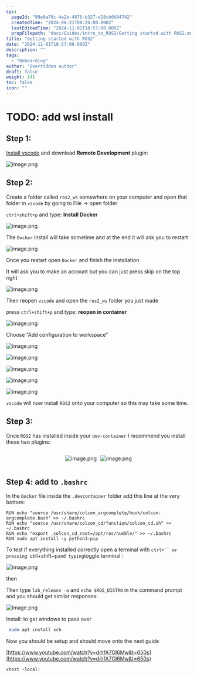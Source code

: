 ```yaml
---
sys:
  pageId: "89e0a78c-4e2b-4070-b327-d28cb0694742"
  createdTime: "2024-08-21T00:24:00.000Z"
  lastEditedTime: "2024-11-01T18:57:00.000Z"
  propFilepath: "docs/Guides/intro_to_ROS2/Getting started with ROS2.md"
title: "Getting started with ROS2"
date: "2024-11-01T18:57:00.000Z"
description: ""
tags:
  - "Onboarding"
author: "Overridden author"
draft: false
weight: 141
toc: false
icon: ""
---
```


# TODO: add wsl install

## Step 1:

[Install vscode](https://code.visualstudio.com/download) and download **Remote Development** plugin:

![image.png](https://prod-files-secure.s3.us-west-2.amazonaws.com/d518164a-d88e-44d1-a4ee-3adb3bd8bce0/efb52993-1881-4a40-b95e-6f020334f022/image.png?X-Amz-Algorithm=AWS4-HMAC-SHA256&X-Amz-Content-Sha256=UNSIGNED-PAYLOAD&X-Amz-Credential=ASIAZI2LB466VPK56QLX%2F20250130%2Fus-west-2%2Fs3%2Faws4_request&X-Amz-Date=20250130T090757Z&X-Amz-Expires=3600&X-Amz-Security-Token=IQoJb3JpZ2luX2VjEJn%2F%2F%2F%2F%2F%2F%2F%2F%2F%2FwEaCXVzLXdlc3QtMiJIMEYCIQDE%2BlJ8%2Bccw8WQ0Wi%2BEu%2F7Czx2jKLfa4TfESCqZ9y3daQIhAMMNzSkRL2QQSImifZ4Got0pEPmHVSz8hSEogD6wknqvKogECKH%2F%2F%2F%2F%2F%2F%2F%2F%2F%2FwEQABoMNjM3NDIzMTgzODA1IgxfCuEB%2FHibf9vNLgEq3APF%2B9G6jg43nQ1ioOkcdTTYMiC7Ue7kRduaVSySA%2B8k6di1UezBzp33%2FkSVmtixXdOmyr96JQFrGWDBUC%2Fm%2FBy1TdnyePYQ1mwtElOTxF0NQa7TE%2FAVF3mNSb2yqC5JJOf1Ilz6xhL4XG7BVIPKwm9Gm%2FbmDu1AnDqShEQKU0zVMT3%2Fm6fY85GTSc9zeR%2FrvKInlVmLE4XP3i2WyzNze4%2BiEyziqV2%2Fx05nEhxupF6iTJX7nWPwbMdAZRgHN%2B4Xwei4MML1tjdlNDeAOoSLD1WQAajIzX0ok8fjiwIfG3QSBgbb1UZlQ06Q0ZwvActK%2B0t7S%2Bx27GCPEEmGOgXwpmo2o92fnVutImIfZE%2Bv6yUs3XNLqtYSnCXia54rlqCZOiDc811J%2BjgLf0k4exEeH6H9L0Cetr2jVOMkvcFngt9O376s%2FSG2gIXMzMT2zVHLmkD%2BzufsdPq8kmt3j7m1rCsfPZpLU8Esp58h9lR3Y1wRzqhIi5B3Vv8x3N%2F%2BLTDyr9Oxe0D%2BD4ExaMyXKFw94UNp2SQyil608Fl1PQYfTECKdBUCKQOonkUpFc3mwkHcc%2FMsCmnicwUMjL2VdPtbVKe2BWuJ%2FrKrYSrkAmV27C%2BO82c%2FOUC%2FK8c1XPvLZDCi7uy8BjqkAaddjdjVjA2A%2B5NqDvauyWeVEMusM1lzduRrGvPU8Y%2F2nkSUfYPX6PJBPCJquHMQhvVAGZigbWqN7MGhq42rGDwp46dX9fXa%2B888VagKFMKk9qrJuYX7d6Ka0eH78TdjSP%2BC8N7WIzfIpogxEkZeT5RjS8weO8dWu8S5vTK8QtGhPQsdQwLuyKwzq%2Be4MrZQ7FVvrTwz08dW%2FAoNdu%2BoRuOFtTXb&X-Amz-Signature=49b543c6efd4522aa81797b493ae4ebbe0ac8f6686cfd530950fc66d3a9f2ecf&X-Amz-SignedHeaders=host&x-id=GetObject)

## Step 2:

Create a folder called `ros2_ws` somewhere on your computer and open that folder in `vscode` by going to File → open folder 

`ctrl+shift+p` and type: **Install Docker**

![image.png](https://prod-files-secure.s3.us-west-2.amazonaws.com/d518164a-d88e-44d1-a4ee-3adb3bd8bce0/2269dc0e-1cd5-47ff-bceb-c04ad9b2eab0/image.png?X-Amz-Algorithm=AWS4-HMAC-SHA256&X-Amz-Content-Sha256=UNSIGNED-PAYLOAD&X-Amz-Credential=ASIAZI2LB466VPK56QLX%2F20250130%2Fus-west-2%2Fs3%2Faws4_request&X-Amz-Date=20250130T090757Z&X-Amz-Expires=3600&X-Amz-Security-Token=IQoJb3JpZ2luX2VjEJn%2F%2F%2F%2F%2F%2F%2F%2F%2F%2FwEaCXVzLXdlc3QtMiJIMEYCIQDE%2BlJ8%2Bccw8WQ0Wi%2BEu%2F7Czx2jKLfa4TfESCqZ9y3daQIhAMMNzSkRL2QQSImifZ4Got0pEPmHVSz8hSEogD6wknqvKogECKH%2F%2F%2F%2F%2F%2F%2F%2F%2F%2FwEQABoMNjM3NDIzMTgzODA1IgxfCuEB%2FHibf9vNLgEq3APF%2B9G6jg43nQ1ioOkcdTTYMiC7Ue7kRduaVSySA%2B8k6di1UezBzp33%2FkSVmtixXdOmyr96JQFrGWDBUC%2Fm%2FBy1TdnyePYQ1mwtElOTxF0NQa7TE%2FAVF3mNSb2yqC5JJOf1Ilz6xhL4XG7BVIPKwm9Gm%2FbmDu1AnDqShEQKU0zVMT3%2Fm6fY85GTSc9zeR%2FrvKInlVmLE4XP3i2WyzNze4%2BiEyziqV2%2Fx05nEhxupF6iTJX7nWPwbMdAZRgHN%2B4Xwei4MML1tjdlNDeAOoSLD1WQAajIzX0ok8fjiwIfG3QSBgbb1UZlQ06Q0ZwvActK%2B0t7S%2Bx27GCPEEmGOgXwpmo2o92fnVutImIfZE%2Bv6yUs3XNLqtYSnCXia54rlqCZOiDc811J%2BjgLf0k4exEeH6H9L0Cetr2jVOMkvcFngt9O376s%2FSG2gIXMzMT2zVHLmkD%2BzufsdPq8kmt3j7m1rCsfPZpLU8Esp58h9lR3Y1wRzqhIi5B3Vv8x3N%2F%2BLTDyr9Oxe0D%2BD4ExaMyXKFw94UNp2SQyil608Fl1PQYfTECKdBUCKQOonkUpFc3mwkHcc%2FMsCmnicwUMjL2VdPtbVKe2BWuJ%2FrKrYSrkAmV27C%2BO82c%2FOUC%2FK8c1XPvLZDCi7uy8BjqkAaddjdjVjA2A%2B5NqDvauyWeVEMusM1lzduRrGvPU8Y%2F2nkSUfYPX6PJBPCJquHMQhvVAGZigbWqN7MGhq42rGDwp46dX9fXa%2B888VagKFMKk9qrJuYX7d6Ka0eH78TdjSP%2BC8N7WIzfIpogxEkZeT5RjS8weO8dWu8S5vTK8QtGhPQsdQwLuyKwzq%2Be4MrZQ7FVvrTwz08dW%2FAoNdu%2BoRuOFtTXb&X-Amz-Signature=da1599a94f85e4c73d6f57363fb6ee0838481fd5039d8b744827e6bb9bfdffc0&X-Amz-SignedHeaders=host&x-id=GetObject)

The `Docker` install will take sometime and at the end it will ask you to restart

![image.png](https://prod-files-secure.s3.us-west-2.amazonaws.com/d518164a-d88e-44d1-a4ee-3adb3bd8bce0/ed233f78-be33-4b1f-b89c-9c346c0e961e/image.png?X-Amz-Algorithm=AWS4-HMAC-SHA256&X-Amz-Content-Sha256=UNSIGNED-PAYLOAD&X-Amz-Credential=ASIAZI2LB466VPK56QLX%2F20250130%2Fus-west-2%2Fs3%2Faws4_request&X-Amz-Date=20250130T090757Z&X-Amz-Expires=3600&X-Amz-Security-Token=IQoJb3JpZ2luX2VjEJn%2F%2F%2F%2F%2F%2F%2F%2F%2F%2FwEaCXVzLXdlc3QtMiJIMEYCIQDE%2BlJ8%2Bccw8WQ0Wi%2BEu%2F7Czx2jKLfa4TfESCqZ9y3daQIhAMMNzSkRL2QQSImifZ4Got0pEPmHVSz8hSEogD6wknqvKogECKH%2F%2F%2F%2F%2F%2F%2F%2F%2F%2FwEQABoMNjM3NDIzMTgzODA1IgxfCuEB%2FHibf9vNLgEq3APF%2B9G6jg43nQ1ioOkcdTTYMiC7Ue7kRduaVSySA%2B8k6di1UezBzp33%2FkSVmtixXdOmyr96JQFrGWDBUC%2Fm%2FBy1TdnyePYQ1mwtElOTxF0NQa7TE%2FAVF3mNSb2yqC5JJOf1Ilz6xhL4XG7BVIPKwm9Gm%2FbmDu1AnDqShEQKU0zVMT3%2Fm6fY85GTSc9zeR%2FrvKInlVmLE4XP3i2WyzNze4%2BiEyziqV2%2Fx05nEhxupF6iTJX7nWPwbMdAZRgHN%2B4Xwei4MML1tjdlNDeAOoSLD1WQAajIzX0ok8fjiwIfG3QSBgbb1UZlQ06Q0ZwvActK%2B0t7S%2Bx27GCPEEmGOgXwpmo2o92fnVutImIfZE%2Bv6yUs3XNLqtYSnCXia54rlqCZOiDc811J%2BjgLf0k4exEeH6H9L0Cetr2jVOMkvcFngt9O376s%2FSG2gIXMzMT2zVHLmkD%2BzufsdPq8kmt3j7m1rCsfPZpLU8Esp58h9lR3Y1wRzqhIi5B3Vv8x3N%2F%2BLTDyr9Oxe0D%2BD4ExaMyXKFw94UNp2SQyil608Fl1PQYfTECKdBUCKQOonkUpFc3mwkHcc%2FMsCmnicwUMjL2VdPtbVKe2BWuJ%2FrKrYSrkAmV27C%2BO82c%2FOUC%2FK8c1XPvLZDCi7uy8BjqkAaddjdjVjA2A%2B5NqDvauyWeVEMusM1lzduRrGvPU8Y%2F2nkSUfYPX6PJBPCJquHMQhvVAGZigbWqN7MGhq42rGDwp46dX9fXa%2B888VagKFMKk9qrJuYX7d6Ka0eH78TdjSP%2BC8N7WIzfIpogxEkZeT5RjS8weO8dWu8S5vTK8QtGhPQsdQwLuyKwzq%2Be4MrZQ7FVvrTwz08dW%2FAoNdu%2BoRuOFtTXb&X-Amz-Signature=5741d0190038dc05158065379860a6bfc90ecc15d194774d59221153b58a9358&X-Amz-SignedHeaders=host&x-id=GetObject)

Once you restart open `Docker` and finish the installation

It will ask you to make an account but you can just press skip on the top right

![image.png](https://prod-files-secure.s3.us-west-2.amazonaws.com/d518164a-d88e-44d1-a4ee-3adb3bd8bce0/21010ad9-1659-4fd9-9f59-9932a09b2a3d/image.png?X-Amz-Algorithm=AWS4-HMAC-SHA256&X-Amz-Content-Sha256=UNSIGNED-PAYLOAD&X-Amz-Credential=ASIAZI2LB466VPK56QLX%2F20250130%2Fus-west-2%2Fs3%2Faws4_request&X-Amz-Date=20250130T090757Z&X-Amz-Expires=3600&X-Amz-Security-Token=IQoJb3JpZ2luX2VjEJn%2F%2F%2F%2F%2F%2F%2F%2F%2F%2FwEaCXVzLXdlc3QtMiJIMEYCIQDE%2BlJ8%2Bccw8WQ0Wi%2BEu%2F7Czx2jKLfa4TfESCqZ9y3daQIhAMMNzSkRL2QQSImifZ4Got0pEPmHVSz8hSEogD6wknqvKogECKH%2F%2F%2F%2F%2F%2F%2F%2F%2F%2FwEQABoMNjM3NDIzMTgzODA1IgxfCuEB%2FHibf9vNLgEq3APF%2B9G6jg43nQ1ioOkcdTTYMiC7Ue7kRduaVSySA%2B8k6di1UezBzp33%2FkSVmtixXdOmyr96JQFrGWDBUC%2Fm%2FBy1TdnyePYQ1mwtElOTxF0NQa7TE%2FAVF3mNSb2yqC5JJOf1Ilz6xhL4XG7BVIPKwm9Gm%2FbmDu1AnDqShEQKU0zVMT3%2Fm6fY85GTSc9zeR%2FrvKInlVmLE4XP3i2WyzNze4%2BiEyziqV2%2Fx05nEhxupF6iTJX7nWPwbMdAZRgHN%2B4Xwei4MML1tjdlNDeAOoSLD1WQAajIzX0ok8fjiwIfG3QSBgbb1UZlQ06Q0ZwvActK%2B0t7S%2Bx27GCPEEmGOgXwpmo2o92fnVutImIfZE%2Bv6yUs3XNLqtYSnCXia54rlqCZOiDc811J%2BjgLf0k4exEeH6H9L0Cetr2jVOMkvcFngt9O376s%2FSG2gIXMzMT2zVHLmkD%2BzufsdPq8kmt3j7m1rCsfPZpLU8Esp58h9lR3Y1wRzqhIi5B3Vv8x3N%2F%2BLTDyr9Oxe0D%2BD4ExaMyXKFw94UNp2SQyil608Fl1PQYfTECKdBUCKQOonkUpFc3mwkHcc%2FMsCmnicwUMjL2VdPtbVKe2BWuJ%2FrKrYSrkAmV27C%2BO82c%2FOUC%2FK8c1XPvLZDCi7uy8BjqkAaddjdjVjA2A%2B5NqDvauyWeVEMusM1lzduRrGvPU8Y%2F2nkSUfYPX6PJBPCJquHMQhvVAGZigbWqN7MGhq42rGDwp46dX9fXa%2B888VagKFMKk9qrJuYX7d6Ka0eH78TdjSP%2BC8N7WIzfIpogxEkZeT5RjS8weO8dWu8S5vTK8QtGhPQsdQwLuyKwzq%2Be4MrZQ7FVvrTwz08dW%2FAoNdu%2BoRuOFtTXb&X-Amz-Signature=848bc78e346273d42b482c381b459bd6b29f4408875049f5cc376d538f1a3900&X-Amz-SignedHeaders=host&x-id=GetObject)

Then reopen `vscode` and open the `ros2_ws` folder you just made

press `ctrl+shift+p` and type: **reopen in container**

![image.png](https://prod-files-secure.s3.us-west-2.amazonaws.com/d518164a-d88e-44d1-a4ee-3adb3bd8bce0/4e93b8c2-41ad-488c-8095-c74205196118/image.png?X-Amz-Algorithm=AWS4-HMAC-SHA256&X-Amz-Content-Sha256=UNSIGNED-PAYLOAD&X-Amz-Credential=ASIAZI2LB466VPK56QLX%2F20250130%2Fus-west-2%2Fs3%2Faws4_request&X-Amz-Date=20250130T090757Z&X-Amz-Expires=3600&X-Amz-Security-Token=IQoJb3JpZ2luX2VjEJn%2F%2F%2F%2F%2F%2F%2F%2F%2F%2FwEaCXVzLXdlc3QtMiJIMEYCIQDE%2BlJ8%2Bccw8WQ0Wi%2BEu%2F7Czx2jKLfa4TfESCqZ9y3daQIhAMMNzSkRL2QQSImifZ4Got0pEPmHVSz8hSEogD6wknqvKogECKH%2F%2F%2F%2F%2F%2F%2F%2F%2F%2FwEQABoMNjM3NDIzMTgzODA1IgxfCuEB%2FHibf9vNLgEq3APF%2B9G6jg43nQ1ioOkcdTTYMiC7Ue7kRduaVSySA%2B8k6di1UezBzp33%2FkSVmtixXdOmyr96JQFrGWDBUC%2Fm%2FBy1TdnyePYQ1mwtElOTxF0NQa7TE%2FAVF3mNSb2yqC5JJOf1Ilz6xhL4XG7BVIPKwm9Gm%2FbmDu1AnDqShEQKU0zVMT3%2Fm6fY85GTSc9zeR%2FrvKInlVmLE4XP3i2WyzNze4%2BiEyziqV2%2Fx05nEhxupF6iTJX7nWPwbMdAZRgHN%2B4Xwei4MML1tjdlNDeAOoSLD1WQAajIzX0ok8fjiwIfG3QSBgbb1UZlQ06Q0ZwvActK%2B0t7S%2Bx27GCPEEmGOgXwpmo2o92fnVutImIfZE%2Bv6yUs3XNLqtYSnCXia54rlqCZOiDc811J%2BjgLf0k4exEeH6H9L0Cetr2jVOMkvcFngt9O376s%2FSG2gIXMzMT2zVHLmkD%2BzufsdPq8kmt3j7m1rCsfPZpLU8Esp58h9lR3Y1wRzqhIi5B3Vv8x3N%2F%2BLTDyr9Oxe0D%2BD4ExaMyXKFw94UNp2SQyil608Fl1PQYfTECKdBUCKQOonkUpFc3mwkHcc%2FMsCmnicwUMjL2VdPtbVKe2BWuJ%2FrKrYSrkAmV27C%2BO82c%2FOUC%2FK8c1XPvLZDCi7uy8BjqkAaddjdjVjA2A%2B5NqDvauyWeVEMusM1lzduRrGvPU8Y%2F2nkSUfYPX6PJBPCJquHMQhvVAGZigbWqN7MGhq42rGDwp46dX9fXa%2B888VagKFMKk9qrJuYX7d6Ka0eH78TdjSP%2BC8N7WIzfIpogxEkZeT5RjS8weO8dWu8S5vTK8QtGhPQsdQwLuyKwzq%2Be4MrZQ7FVvrTwz08dW%2FAoNdu%2BoRuOFtTXb&X-Amz-Signature=4d279f4c44ab5f54bb5b5090f12ad4533aa537b0b96b70669d54c9026b16764c&X-Amz-SignedHeaders=host&x-id=GetObject)

Choose “Add configuration to workspace”

![image.png](https://prod-files-secure.s3.us-west-2.amazonaws.com/d518164a-d88e-44d1-a4ee-3adb3bd8bce0/9560b282-5060-4989-ba37-97e7b2c22476/image.png?X-Amz-Algorithm=AWS4-HMAC-SHA256&X-Amz-Content-Sha256=UNSIGNED-PAYLOAD&X-Amz-Credential=ASIAZI2LB466VPK56QLX%2F20250130%2Fus-west-2%2Fs3%2Faws4_request&X-Amz-Date=20250130T090757Z&X-Amz-Expires=3600&X-Amz-Security-Token=IQoJb3JpZ2luX2VjEJn%2F%2F%2F%2F%2F%2F%2F%2F%2F%2FwEaCXVzLXdlc3QtMiJIMEYCIQDE%2BlJ8%2Bccw8WQ0Wi%2BEu%2F7Czx2jKLfa4TfESCqZ9y3daQIhAMMNzSkRL2QQSImifZ4Got0pEPmHVSz8hSEogD6wknqvKogECKH%2F%2F%2F%2F%2F%2F%2F%2F%2F%2FwEQABoMNjM3NDIzMTgzODA1IgxfCuEB%2FHibf9vNLgEq3APF%2B9G6jg43nQ1ioOkcdTTYMiC7Ue7kRduaVSySA%2B8k6di1UezBzp33%2FkSVmtixXdOmyr96JQFrGWDBUC%2Fm%2FBy1TdnyePYQ1mwtElOTxF0NQa7TE%2FAVF3mNSb2yqC5JJOf1Ilz6xhL4XG7BVIPKwm9Gm%2FbmDu1AnDqShEQKU0zVMT3%2Fm6fY85GTSc9zeR%2FrvKInlVmLE4XP3i2WyzNze4%2BiEyziqV2%2Fx05nEhxupF6iTJX7nWPwbMdAZRgHN%2B4Xwei4MML1tjdlNDeAOoSLD1WQAajIzX0ok8fjiwIfG3QSBgbb1UZlQ06Q0ZwvActK%2B0t7S%2Bx27GCPEEmGOgXwpmo2o92fnVutImIfZE%2Bv6yUs3XNLqtYSnCXia54rlqCZOiDc811J%2BjgLf0k4exEeH6H9L0Cetr2jVOMkvcFngt9O376s%2FSG2gIXMzMT2zVHLmkD%2BzufsdPq8kmt3j7m1rCsfPZpLU8Esp58h9lR3Y1wRzqhIi5B3Vv8x3N%2F%2BLTDyr9Oxe0D%2BD4ExaMyXKFw94UNp2SQyil608Fl1PQYfTECKdBUCKQOonkUpFc3mwkHcc%2FMsCmnicwUMjL2VdPtbVKe2BWuJ%2FrKrYSrkAmV27C%2BO82c%2FOUC%2FK8c1XPvLZDCi7uy8BjqkAaddjdjVjA2A%2B5NqDvauyWeVEMusM1lzduRrGvPU8Y%2F2nkSUfYPX6PJBPCJquHMQhvVAGZigbWqN7MGhq42rGDwp46dX9fXa%2B888VagKFMKk9qrJuYX7d6Ka0eH78TdjSP%2BC8N7WIzfIpogxEkZeT5RjS8weO8dWu8S5vTK8QtGhPQsdQwLuyKwzq%2Be4MrZQ7FVvrTwz08dW%2FAoNdu%2BoRuOFtTXb&X-Amz-Signature=b2b24a15c5a5b0e268e2d6dd73e080f31091eb965ac7241b548e1f8725555c9a&X-Amz-SignedHeaders=host&x-id=GetObject)

![image.png](https://prod-files-secure.s3.us-west-2.amazonaws.com/d518164a-d88e-44d1-a4ee-3adb3bd8bce0/2ee63f81-886b-48e8-a553-dc6e5eac99e4/image.png?X-Amz-Algorithm=AWS4-HMAC-SHA256&X-Amz-Content-Sha256=UNSIGNED-PAYLOAD&X-Amz-Credential=ASIAZI2LB466VPK56QLX%2F20250130%2Fus-west-2%2Fs3%2Faws4_request&X-Amz-Date=20250130T090757Z&X-Amz-Expires=3600&X-Amz-Security-Token=IQoJb3JpZ2luX2VjEJn%2F%2F%2F%2F%2F%2F%2F%2F%2F%2FwEaCXVzLXdlc3QtMiJIMEYCIQDE%2BlJ8%2Bccw8WQ0Wi%2BEu%2F7Czx2jKLfa4TfESCqZ9y3daQIhAMMNzSkRL2QQSImifZ4Got0pEPmHVSz8hSEogD6wknqvKogECKH%2F%2F%2F%2F%2F%2F%2F%2F%2F%2FwEQABoMNjM3NDIzMTgzODA1IgxfCuEB%2FHibf9vNLgEq3APF%2B9G6jg43nQ1ioOkcdTTYMiC7Ue7kRduaVSySA%2B8k6di1UezBzp33%2FkSVmtixXdOmyr96JQFrGWDBUC%2Fm%2FBy1TdnyePYQ1mwtElOTxF0NQa7TE%2FAVF3mNSb2yqC5JJOf1Ilz6xhL4XG7BVIPKwm9Gm%2FbmDu1AnDqShEQKU0zVMT3%2Fm6fY85GTSc9zeR%2FrvKInlVmLE4XP3i2WyzNze4%2BiEyziqV2%2Fx05nEhxupF6iTJX7nWPwbMdAZRgHN%2B4Xwei4MML1tjdlNDeAOoSLD1WQAajIzX0ok8fjiwIfG3QSBgbb1UZlQ06Q0ZwvActK%2B0t7S%2Bx27GCPEEmGOgXwpmo2o92fnVutImIfZE%2Bv6yUs3XNLqtYSnCXia54rlqCZOiDc811J%2BjgLf0k4exEeH6H9L0Cetr2jVOMkvcFngt9O376s%2FSG2gIXMzMT2zVHLmkD%2BzufsdPq8kmt3j7m1rCsfPZpLU8Esp58h9lR3Y1wRzqhIi5B3Vv8x3N%2F%2BLTDyr9Oxe0D%2BD4ExaMyXKFw94UNp2SQyil608Fl1PQYfTECKdBUCKQOonkUpFc3mwkHcc%2FMsCmnicwUMjL2VdPtbVKe2BWuJ%2FrKrYSrkAmV27C%2BO82c%2FOUC%2FK8c1XPvLZDCi7uy8BjqkAaddjdjVjA2A%2B5NqDvauyWeVEMusM1lzduRrGvPU8Y%2F2nkSUfYPX6PJBPCJquHMQhvVAGZigbWqN7MGhq42rGDwp46dX9fXa%2B888VagKFMKk9qrJuYX7d6Ka0eH78TdjSP%2BC8N7WIzfIpogxEkZeT5RjS8weO8dWu8S5vTK8QtGhPQsdQwLuyKwzq%2Be4MrZQ7FVvrTwz08dW%2FAoNdu%2BoRuOFtTXb&X-Amz-Signature=f8be57942f654ce19d6ce092919fc8491da7eef867591b0ef499f85b50c00e28&X-Amz-SignedHeaders=host&x-id=GetObject)

![image.png](https://prod-files-secure.s3.us-west-2.amazonaws.com/d518164a-d88e-44d1-a4ee-3adb3bd8bce0/ae1580b2-b048-407e-aed9-b584224a7a04/image.png?X-Amz-Algorithm=AWS4-HMAC-SHA256&X-Amz-Content-Sha256=UNSIGNED-PAYLOAD&X-Amz-Credential=ASIAZI2LB466VPK56QLX%2F20250130%2Fus-west-2%2Fs3%2Faws4_request&X-Amz-Date=20250130T090757Z&X-Amz-Expires=3600&X-Amz-Security-Token=IQoJb3JpZ2luX2VjEJn%2F%2F%2F%2F%2F%2F%2F%2F%2F%2FwEaCXVzLXdlc3QtMiJIMEYCIQDE%2BlJ8%2Bccw8WQ0Wi%2BEu%2F7Czx2jKLfa4TfESCqZ9y3daQIhAMMNzSkRL2QQSImifZ4Got0pEPmHVSz8hSEogD6wknqvKogECKH%2F%2F%2F%2F%2F%2F%2F%2F%2F%2FwEQABoMNjM3NDIzMTgzODA1IgxfCuEB%2FHibf9vNLgEq3APF%2B9G6jg43nQ1ioOkcdTTYMiC7Ue7kRduaVSySA%2B8k6di1UezBzp33%2FkSVmtixXdOmyr96JQFrGWDBUC%2Fm%2FBy1TdnyePYQ1mwtElOTxF0NQa7TE%2FAVF3mNSb2yqC5JJOf1Ilz6xhL4XG7BVIPKwm9Gm%2FbmDu1AnDqShEQKU0zVMT3%2Fm6fY85GTSc9zeR%2FrvKInlVmLE4XP3i2WyzNze4%2BiEyziqV2%2Fx05nEhxupF6iTJX7nWPwbMdAZRgHN%2B4Xwei4MML1tjdlNDeAOoSLD1WQAajIzX0ok8fjiwIfG3QSBgbb1UZlQ06Q0ZwvActK%2B0t7S%2Bx27GCPEEmGOgXwpmo2o92fnVutImIfZE%2Bv6yUs3XNLqtYSnCXia54rlqCZOiDc811J%2BjgLf0k4exEeH6H9L0Cetr2jVOMkvcFngt9O376s%2FSG2gIXMzMT2zVHLmkD%2BzufsdPq8kmt3j7m1rCsfPZpLU8Esp58h9lR3Y1wRzqhIi5B3Vv8x3N%2F%2BLTDyr9Oxe0D%2BD4ExaMyXKFw94UNp2SQyil608Fl1PQYfTECKdBUCKQOonkUpFc3mwkHcc%2FMsCmnicwUMjL2VdPtbVKe2BWuJ%2FrKrYSrkAmV27C%2BO82c%2FOUC%2FK8c1XPvLZDCi7uy8BjqkAaddjdjVjA2A%2B5NqDvauyWeVEMusM1lzduRrGvPU8Y%2F2nkSUfYPX6PJBPCJquHMQhvVAGZigbWqN7MGhq42rGDwp46dX9fXa%2B888VagKFMKk9qrJuYX7d6Ka0eH78TdjSP%2BC8N7WIzfIpogxEkZeT5RjS8weO8dWu8S5vTK8QtGhPQsdQwLuyKwzq%2Be4MrZQ7FVvrTwz08dW%2FAoNdu%2BoRuOFtTXb&X-Amz-Signature=cdfa810d7db6484a092bd87f5b8becd3daca624b23bf42044cf7209fe871202f&X-Amz-SignedHeaders=host&x-id=GetObject)

![image.png](https://prod-files-secure.s3.us-west-2.amazonaws.com/d518164a-d88e-44d1-a4ee-3adb3bd8bce0/53255b28-f75e-430f-b9e3-c0ac8577e42b/image.png?X-Amz-Algorithm=AWS4-HMAC-SHA256&X-Amz-Content-Sha256=UNSIGNED-PAYLOAD&X-Amz-Credential=ASIAZI2LB466VPK56QLX%2F20250130%2Fus-west-2%2Fs3%2Faws4_request&X-Amz-Date=20250130T090757Z&X-Amz-Expires=3600&X-Amz-Security-Token=IQoJb3JpZ2luX2VjEJn%2F%2F%2F%2F%2F%2F%2F%2F%2F%2FwEaCXVzLXdlc3QtMiJIMEYCIQDE%2BlJ8%2Bccw8WQ0Wi%2BEu%2F7Czx2jKLfa4TfESCqZ9y3daQIhAMMNzSkRL2QQSImifZ4Got0pEPmHVSz8hSEogD6wknqvKogECKH%2F%2F%2F%2F%2F%2F%2F%2F%2F%2FwEQABoMNjM3NDIzMTgzODA1IgxfCuEB%2FHibf9vNLgEq3APF%2B9G6jg43nQ1ioOkcdTTYMiC7Ue7kRduaVSySA%2B8k6di1UezBzp33%2FkSVmtixXdOmyr96JQFrGWDBUC%2Fm%2FBy1TdnyePYQ1mwtElOTxF0NQa7TE%2FAVF3mNSb2yqC5JJOf1Ilz6xhL4XG7BVIPKwm9Gm%2FbmDu1AnDqShEQKU0zVMT3%2Fm6fY85GTSc9zeR%2FrvKInlVmLE4XP3i2WyzNze4%2BiEyziqV2%2Fx05nEhxupF6iTJX7nWPwbMdAZRgHN%2B4Xwei4MML1tjdlNDeAOoSLD1WQAajIzX0ok8fjiwIfG3QSBgbb1UZlQ06Q0ZwvActK%2B0t7S%2Bx27GCPEEmGOgXwpmo2o92fnVutImIfZE%2Bv6yUs3XNLqtYSnCXia54rlqCZOiDc811J%2BjgLf0k4exEeH6H9L0Cetr2jVOMkvcFngt9O376s%2FSG2gIXMzMT2zVHLmkD%2BzufsdPq8kmt3j7m1rCsfPZpLU8Esp58h9lR3Y1wRzqhIi5B3Vv8x3N%2F%2BLTDyr9Oxe0D%2BD4ExaMyXKFw94UNp2SQyil608Fl1PQYfTECKdBUCKQOonkUpFc3mwkHcc%2FMsCmnicwUMjL2VdPtbVKe2BWuJ%2FrKrYSrkAmV27C%2BO82c%2FOUC%2FK8c1XPvLZDCi7uy8BjqkAaddjdjVjA2A%2B5NqDvauyWeVEMusM1lzduRrGvPU8Y%2F2nkSUfYPX6PJBPCJquHMQhvVAGZigbWqN7MGhq42rGDwp46dX9fXa%2B888VagKFMKk9qrJuYX7d6Ka0eH78TdjSP%2BC8N7WIzfIpogxEkZeT5RjS8weO8dWu8S5vTK8QtGhPQsdQwLuyKwzq%2Be4MrZQ7FVvrTwz08dW%2FAoNdu%2BoRuOFtTXb&X-Amz-Signature=6cc9bf866a29ad5ab4bec6eb2195b731b8d429ceb964ef3d21648a56696e3f12&X-Amz-SignedHeaders=host&x-id=GetObject)

![image.png](https://prod-files-secure.s3.us-west-2.amazonaws.com/d518164a-d88e-44d1-a4ee-3adb3bd8bce0/7c562767-5af9-4ffb-97d1-327bcdf4ee00/image.png?X-Amz-Algorithm=AWS4-HMAC-SHA256&X-Amz-Content-Sha256=UNSIGNED-PAYLOAD&X-Amz-Credential=ASIAZI2LB466VPK56QLX%2F20250130%2Fus-west-2%2Fs3%2Faws4_request&X-Amz-Date=20250130T090757Z&X-Amz-Expires=3600&X-Amz-Security-Token=IQoJb3JpZ2luX2VjEJn%2F%2F%2F%2F%2F%2F%2F%2F%2F%2FwEaCXVzLXdlc3QtMiJIMEYCIQDE%2BlJ8%2Bccw8WQ0Wi%2BEu%2F7Czx2jKLfa4TfESCqZ9y3daQIhAMMNzSkRL2QQSImifZ4Got0pEPmHVSz8hSEogD6wknqvKogECKH%2F%2F%2F%2F%2F%2F%2F%2F%2F%2FwEQABoMNjM3NDIzMTgzODA1IgxfCuEB%2FHibf9vNLgEq3APF%2B9G6jg43nQ1ioOkcdTTYMiC7Ue7kRduaVSySA%2B8k6di1UezBzp33%2FkSVmtixXdOmyr96JQFrGWDBUC%2Fm%2FBy1TdnyePYQ1mwtElOTxF0NQa7TE%2FAVF3mNSb2yqC5JJOf1Ilz6xhL4XG7BVIPKwm9Gm%2FbmDu1AnDqShEQKU0zVMT3%2Fm6fY85GTSc9zeR%2FrvKInlVmLE4XP3i2WyzNze4%2BiEyziqV2%2Fx05nEhxupF6iTJX7nWPwbMdAZRgHN%2B4Xwei4MML1tjdlNDeAOoSLD1WQAajIzX0ok8fjiwIfG3QSBgbb1UZlQ06Q0ZwvActK%2B0t7S%2Bx27GCPEEmGOgXwpmo2o92fnVutImIfZE%2Bv6yUs3XNLqtYSnCXia54rlqCZOiDc811J%2BjgLf0k4exEeH6H9L0Cetr2jVOMkvcFngt9O376s%2FSG2gIXMzMT2zVHLmkD%2BzufsdPq8kmt3j7m1rCsfPZpLU8Esp58h9lR3Y1wRzqhIi5B3Vv8x3N%2F%2BLTDyr9Oxe0D%2BD4ExaMyXKFw94UNp2SQyil608Fl1PQYfTECKdBUCKQOonkUpFc3mwkHcc%2FMsCmnicwUMjL2VdPtbVKe2BWuJ%2FrKrYSrkAmV27C%2BO82c%2FOUC%2FK8c1XPvLZDCi7uy8BjqkAaddjdjVjA2A%2B5NqDvauyWeVEMusM1lzduRrGvPU8Y%2F2nkSUfYPX6PJBPCJquHMQhvVAGZigbWqN7MGhq42rGDwp46dX9fXa%2B888VagKFMKk9qrJuYX7d6Ka0eH78TdjSP%2BC8N7WIzfIpogxEkZeT5RjS8weO8dWu8S5vTK8QtGhPQsdQwLuyKwzq%2Be4MrZQ7FVvrTwz08dW%2FAoNdu%2BoRuOFtTXb&X-Amz-Signature=63da9939809168ef518fab8e0381da7caf7db1685d3bf09376592a13f52c016e&X-Amz-SignedHeaders=host&x-id=GetObject)

`vscode` will now install `ROS2` onto your computer so this may take some time.

## Step 3:

Once `ROS2` has installed inside your `dev-container` I recommend you install these two plugins:

<div style="display: flex;flex-direction: row; column-gap:10px; max-width: 630px;justify-content: center;">
<div>

![image.png](https://prod-files-secure.s3.us-west-2.amazonaws.com/d518164a-d88e-44d1-a4ee-3adb3bd8bce0/3fc3d550-5a54-4ba1-ba6b-faa01cdb7369/image.png?X-Amz-Algorithm=AWS4-HMAC-SHA256&X-Amz-Content-Sha256=UNSIGNED-PAYLOAD&X-Amz-Credential=ASIAZI2LB4667G6SZT6O%2F20250130%2Fus-west-2%2Fs3%2Faws4_request&X-Amz-Date=20250130T090801Z&X-Amz-Expires=3600&X-Amz-Security-Token=IQoJb3JpZ2luX2VjEJn%2F%2F%2F%2F%2F%2F%2F%2F%2F%2FwEaCXVzLXdlc3QtMiJHMEUCIFI3pZFHQKLHf8dqQNdDkTMy8AXR3kpPaIuiC%2F3ceob3AiEAkGX%2BR80dofE6xP2QEqEShRKX6BaEX2nHDAbf%2BPSAcWEqiAQIof%2F%2F%2F%2F%2F%2F%2F%2F%2F%2FARAAGgw2Mzc0MjMxODM4MDUiDFmmEwBFqq7hbLVcBSrcA5l%2Frw%2F3iLTsKylHC4b%2F%2BEvskHZFIgiKn%2BILXC4CVscvEYQAbq97Ez1MLbkUhFvNtGk7W6HSXuDr%2FW8P7Ka7vclKM6H3TgyiTq3pDDAPP30PsyTFSNpcgk2M8EcMZeQSabwAd6sCQV%2Bhpa3zYsuVjoJUFNKzdChtWwjQoauHLlQP6OawWvJnY1vq%2FvYgil%2Fi%2FWJAVeU7v6sQO81%2BZbSLd4aqjPHny7W4pqoF3EyMg7uHnAO7ZMuGCAlyPPNthVtuZU64q7%2Bflo6g72bsygg09sAdVZnenVcvcwmLJq4lIq8yHz0C2Ig%2B8Eop88oT3ZMyqlE5%2B2vowzRMM9nWwiC751kf3LBM82nsQ5awXkAzXkvIcCOQL%2BL4dl01hKHGY9pRT4jjOGFikKKK0xcfx2DjByxkVMUWNHMS%2FEa9mP20JZMK32OJ68PkNlgQ1xJnxeoTJ8nrsHSLnrExzSnUWPa0xeLnF%2Fa%2Fb59zRmRfE2G0F9q9olIlyqvYeSKittiHfIXYNCwgtxvu5WgSUjvrN5lwmwt1uOKhYKqA95mruv6MGC8WBoatDsrf6QungfAcJYW0qPFt%2B68NuEd5qxFLiuJLHEFPzbBAcBtlpUqVrrZhaiuT9cOE7cYdfCA8t%2FgvMMnu7LwGOqUBl4Hy8ZGi%2BDSxhejD6DdpEfDjabMsJBLOEKZLhcOWmJq5UJPfzWCsR8MY8uyFAlzmbS85IdL2t2t4jqvF%2BGhIWuK9DoJLD5QSVw44LnIaxKttA5zwfOupFOQ1PPZOKIAg%2FLUvRmeI5coqOAkeaZRUtnsuRSoSub8hIaMNjBX73azyy%2Bfm7jpSWHfaXtJ3zP3JALAZ93FQoWfKTlrJMRqZZs6Kewnk&X-Amz-Signature=b363ca668f8e6b0631e5703c2a849bc3cdc527b4af73529aab540b674bec0ef4&X-Amz-SignedHeaders=host&x-id=GetObject)

</div>
<div>

![image.png](https://prod-files-secure.s3.us-west-2.amazonaws.com/d518164a-d88e-44d1-a4ee-3adb3bd8bce0/d994cc66-13c2-4093-a5a3-f84cf4601a82/image.png?X-Amz-Algorithm=AWS4-HMAC-SHA256&X-Amz-Content-Sha256=UNSIGNED-PAYLOAD&X-Amz-Credential=ASIAZI2LB4664UXC2TS5%2F20250130%2Fus-west-2%2Fs3%2Faws4_request&X-Amz-Date=20250130T090801Z&X-Amz-Expires=3600&X-Amz-Security-Token=IQoJb3JpZ2luX2VjEJn%2F%2F%2F%2F%2F%2F%2F%2F%2F%2FwEaCXVzLXdlc3QtMiJGMEQCICiabQorflG%2FXUBks4Q%2B1%2FZxYmI0RS1t1OZbwpfIIMINAiAmqXyPevTRz6PLbYr2uXzlAPX3VE7hbfOHe068HrqCMCqIBAih%2F%2F%2F%2F%2F%2F%2F%2F%2F%2F8BEAAaDDYzNzQyMzE4MzgwNSIMT%2BHQp0bp%2FlftDhalKtwDcCRdKQGF4nEaF77kq4g%2B2ndVrGukDhTwqu2cFrr%2B5KCee4p%2B6QcHzLdLX3N8IKox2YINya8mMPiph%2F1%2F8Xru4wNr6vPgdpV9iatufDjREHrC95NtvXueaUSO4LDq%2Ffg6ctpke4C1VbKhEkTAd5mTBX9dakqwS1LtR5KHd0YsUOK2XOOwxcqbaPNFGs4icKiljU%2B4t769eoTBd9vFYfDw4X%2BptTnimGOr4AAZ7e16orMe4ARk3463RQX4ieeUSHUaTvDimtnc28ZmQS5ciAxudTUKw3k7wrN5aZpoPJjhhTNLAEyN0sW5bsr2Aey%2BKlSVREeYSInBuEb0ZqsjLHxIp3no11RpwomP9QWSgXZjmWEQG3TpyC8keMa4ODGaMiVoADo1d7dHd3UBdUh2tCRnvQThTDmnefTIsp4O4KNeC7Sqr8HEaPzUE%2BLCndkJfM%2Fc%2BoOlQ0BCq9TdnDh9vB6%2FjEd7QYjLcMDTKFz16s8LmjSIvfv%2FWy2RI6C0B3CO9FWzJFp1MX%2B%2FrSBWDyk8ZDdBUNp6%2BSrAmDN%2FGhmiR7ioZ1AOD1n1nJResxNqlCXJ0NgfTLKQ3vqSqB8Mr8czNv7thfRO0k7voc1RWZEgKflYJd0O1KZaqIW1y7evwAowq%2B7svAY6pgEWTNQNVnoaUe1K4dTE9wuYYvcy6Zas4X4S65BT27z59drv4N0dLk%2BcsyikXu%2FSusu3D%2FKA6kKekkBPm2PPXcVp%2BxyzLJQSUP%2FqleMNDmU%2FPQj4oKIKKmBpSr3Ib%2B%2FcKLcCtsbhIF%2BJk3fdMzPoTJl6KIh6Gf9AsUYfu4NsFIqdgQNwtPdDsZFRhwtaYjllqEyvu1WbgFMXyYwK%2Fgs6%2FpJtnHiukpJy&X-Amz-Signature=3dcc0b5ee37fe9599c2eb23d5393b3187b9527fcc535e5142d3e92781eedf572&X-Amz-SignedHeaders=host&x-id=GetObject)

</div>
</div>

## Step 4: add to `.bashrc`

In the `Docker` file inside the `.devcontainer` folder add this line at the very bottom: 

```docker
RUN echo "source /usr/share/colcon_argcomplete/hook/colcon-argcomplete.bash" >> ~/.bashrc
RUN echo "source /usr/share/colcon_cd/function/colcon_cd.sh" >> ~/.bashrc
RUN echo "export _colcon_cd_root=/opt/ros/humble/" >> ~/.bashrc
RUN sudo apt install -y python3-pip 
```

To test if everything installed correctly open a terminal with `ctrl+`` or pressing `ctrl+shift+p` and typing `toggle terminal`:

![image.png](https://prod-files-secure.s3.us-west-2.amazonaws.com/d518164a-d88e-44d1-a4ee-3adb3bd8bce0/6a4943d8-b04e-4c02-9a58-775f3384d1a5/image.png?X-Amz-Algorithm=AWS4-HMAC-SHA256&X-Amz-Content-Sha256=UNSIGNED-PAYLOAD&X-Amz-Credential=ASIAZI2LB466VPK56QLX%2F20250130%2Fus-west-2%2Fs3%2Faws4_request&X-Amz-Date=20250130T090757Z&X-Amz-Expires=3600&X-Amz-Security-Token=IQoJb3JpZ2luX2VjEJn%2F%2F%2F%2F%2F%2F%2F%2F%2F%2FwEaCXVzLXdlc3QtMiJIMEYCIQDE%2BlJ8%2Bccw8WQ0Wi%2BEu%2F7Czx2jKLfa4TfESCqZ9y3daQIhAMMNzSkRL2QQSImifZ4Got0pEPmHVSz8hSEogD6wknqvKogECKH%2F%2F%2F%2F%2F%2F%2F%2F%2F%2FwEQABoMNjM3NDIzMTgzODA1IgxfCuEB%2FHibf9vNLgEq3APF%2B9G6jg43nQ1ioOkcdTTYMiC7Ue7kRduaVSySA%2B8k6di1UezBzp33%2FkSVmtixXdOmyr96JQFrGWDBUC%2Fm%2FBy1TdnyePYQ1mwtElOTxF0NQa7TE%2FAVF3mNSb2yqC5JJOf1Ilz6xhL4XG7BVIPKwm9Gm%2FbmDu1AnDqShEQKU0zVMT3%2Fm6fY85GTSc9zeR%2FrvKInlVmLE4XP3i2WyzNze4%2BiEyziqV2%2Fx05nEhxupF6iTJX7nWPwbMdAZRgHN%2B4Xwei4MML1tjdlNDeAOoSLD1WQAajIzX0ok8fjiwIfG3QSBgbb1UZlQ06Q0ZwvActK%2B0t7S%2Bx27GCPEEmGOgXwpmo2o92fnVutImIfZE%2Bv6yUs3XNLqtYSnCXia54rlqCZOiDc811J%2BjgLf0k4exEeH6H9L0Cetr2jVOMkvcFngt9O376s%2FSG2gIXMzMT2zVHLmkD%2BzufsdPq8kmt3j7m1rCsfPZpLU8Esp58h9lR3Y1wRzqhIi5B3Vv8x3N%2F%2BLTDyr9Oxe0D%2BD4ExaMyXKFw94UNp2SQyil608Fl1PQYfTECKdBUCKQOonkUpFc3mwkHcc%2FMsCmnicwUMjL2VdPtbVKe2BWuJ%2FrKrYSrkAmV27C%2BO82c%2FOUC%2FK8c1XPvLZDCi7uy8BjqkAaddjdjVjA2A%2B5NqDvauyWeVEMusM1lzduRrGvPU8Y%2F2nkSUfYPX6PJBPCJquHMQhvVAGZigbWqN7MGhq42rGDwp46dX9fXa%2B888VagKFMKk9qrJuYX7d6Ka0eH78TdjSP%2BC8N7WIzfIpogxEkZeT5RjS8weO8dWu8S5vTK8QtGhPQsdQwLuyKwzq%2Be4MrZQ7FVvrTwz08dW%2FAoNdu%2BoRuOFtTXb&X-Amz-Signature=ace67aed3556b28d969bffbca779d0485f4b0b0fd262bcbfdf8a8d1e927c0e9f&X-Amz-SignedHeaders=host&x-id=GetObject)

then 

Then type `lsb_release -a` and `echo $ROS_DISTRO` in the command prompt and you should get similar responses:

![image.png](https://prod-files-secure.s3.us-west-2.amazonaws.com/d518164a-d88e-44d1-a4ee-3adb3bd8bce0/3e635dec-a805-4e85-8b9e-d000e5b71a4e/image.png?X-Amz-Algorithm=AWS4-HMAC-SHA256&X-Amz-Content-Sha256=UNSIGNED-PAYLOAD&X-Amz-Credential=ASIAZI2LB466VPK56QLX%2F20250130%2Fus-west-2%2Fs3%2Faws4_request&X-Amz-Date=20250130T090757Z&X-Amz-Expires=3600&X-Amz-Security-Token=IQoJb3JpZ2luX2VjEJn%2F%2F%2F%2F%2F%2F%2F%2F%2F%2FwEaCXVzLXdlc3QtMiJIMEYCIQDE%2BlJ8%2Bccw8WQ0Wi%2BEu%2F7Czx2jKLfa4TfESCqZ9y3daQIhAMMNzSkRL2QQSImifZ4Got0pEPmHVSz8hSEogD6wknqvKogECKH%2F%2F%2F%2F%2F%2F%2F%2F%2F%2FwEQABoMNjM3NDIzMTgzODA1IgxfCuEB%2FHibf9vNLgEq3APF%2B9G6jg43nQ1ioOkcdTTYMiC7Ue7kRduaVSySA%2B8k6di1UezBzp33%2FkSVmtixXdOmyr96JQFrGWDBUC%2Fm%2FBy1TdnyePYQ1mwtElOTxF0NQa7TE%2FAVF3mNSb2yqC5JJOf1Ilz6xhL4XG7BVIPKwm9Gm%2FbmDu1AnDqShEQKU0zVMT3%2Fm6fY85GTSc9zeR%2FrvKInlVmLE4XP3i2WyzNze4%2BiEyziqV2%2Fx05nEhxupF6iTJX7nWPwbMdAZRgHN%2B4Xwei4MML1tjdlNDeAOoSLD1WQAajIzX0ok8fjiwIfG3QSBgbb1UZlQ06Q0ZwvActK%2B0t7S%2Bx27GCPEEmGOgXwpmo2o92fnVutImIfZE%2Bv6yUs3XNLqtYSnCXia54rlqCZOiDc811J%2BjgLf0k4exEeH6H9L0Cetr2jVOMkvcFngt9O376s%2FSG2gIXMzMT2zVHLmkD%2BzufsdPq8kmt3j7m1rCsfPZpLU8Esp58h9lR3Y1wRzqhIi5B3Vv8x3N%2F%2BLTDyr9Oxe0D%2BD4ExaMyXKFw94UNp2SQyil608Fl1PQYfTECKdBUCKQOonkUpFc3mwkHcc%2FMsCmnicwUMjL2VdPtbVKe2BWuJ%2FrKrYSrkAmV27C%2BO82c%2FOUC%2FK8c1XPvLZDCi7uy8BjqkAaddjdjVjA2A%2B5NqDvauyWeVEMusM1lzduRrGvPU8Y%2F2nkSUfYPX6PJBPCJquHMQhvVAGZigbWqN7MGhq42rGDwp46dX9fXa%2B888VagKFMKk9qrJuYX7d6Ka0eH78TdjSP%2BC8N7WIzfIpogxEkZeT5RjS8weO8dWu8S5vTK8QtGhPQsdQwLuyKwzq%2Be4MrZQ7FVvrTwz08dW%2FAoNdu%2BoRuOFtTXb&X-Amz-Signature=c2232dcf8c8bedd352fa5e7509030fc7fcdd572e9ed805f2fb80a366d1e32dd0&X-Amz-SignedHeaders=host&x-id=GetObject)

Install:  to get windows to pass over

```bash
 sudo apt install xcb
```

Now you should be setup and should move onto the next guide 

[https://www.youtube.com/watch?v=dihfA7Ol6Mw&t=650s](https://www.youtube.com/watch?v=dihfA7Ol6Mw&t=650s)

```python
xhost +local:
```

